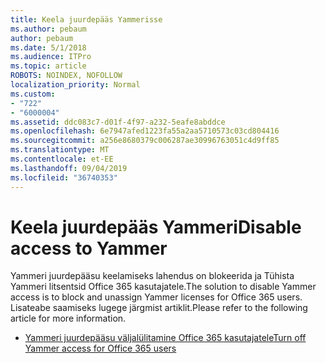 ```yaml
---
title: Keela juurdepääs Yammerisse
ms.author: pebaum
author: pebaum
ms.date: 5/1/2018
ms.audience: ITPro
ms.topic: article
ROBOTS: NOINDEX, NOFOLLOW
localization_priority: Normal
ms.custom:
- "722"
- "6000004"
ms.assetid: ddc083c7-d01f-4f97-a232-5eafe8abddce
ms.openlocfilehash: 6e7947afed1223fa55a2aa5710573c03cd804416
ms.sourcegitcommit: a256e8680379c006287ae30996763051c4d9ff85
ms.translationtype: MT
ms.contentlocale: et-EE
ms.lasthandoff: 09/04/2019
ms.locfileid: "36740353"
---
```

# <a name="disable-access-to-yammer"></a><span data-ttu-id="87eb0-102">Keela juurdepääs Yammeri</span><span class="sxs-lookup"><span data-stu-id="87eb0-102">Disable access to Yammer</span></span>

<span data-ttu-id="87eb0-103">Yammeri juurdepääsu keelamiseks lahendus on blokeerida ja Tühista Yammeri litsentsid Office 365 kasutajatele.</span><span class="sxs-lookup"><span data-stu-id="87eb0-103">The solution to disable Yammer access is to block and unassign Yammer licenses for Office 365 users.</span></span> <span data-ttu-id="87eb0-104">Lisateabe saamiseks lugege järgmist artiklit.</span><span class="sxs-lookup"><span data-stu-id="87eb0-104">Please refer to the following article for more information.</span></span>
  
- [<span data-ttu-id="87eb0-105">Yammeri juurdepääsu väljalülitamine Office 365 kasutajatele</span><span class="sxs-lookup"><span data-stu-id="87eb0-105">Turn off Yammer access for Office 365 users</span></span>](https://docs.microsoft.com/yammer/manage-yammer-users/turn-off-user-access)
